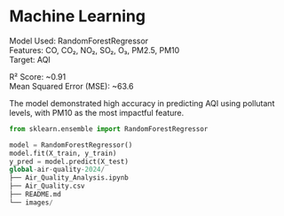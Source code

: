 # Machine Learning

Model Used: RandomForestRegressor  
Features: CO, CO₂, NO₂, SO₂, O₃, PM2.5, PM10  
Target: AQI  

R² Score: ~0.91  
Mean Squared Error (MSE): ~63.6  

The model demonstrated high accuracy in predicting AQI using pollutant levels, with PM10 as the most impactful feature.

```python
from sklearn.ensemble import RandomForestRegressor

model = RandomForestRegressor()
model.fit(X_train, y_train)
y_pred = model.predict(X_test)
global-air-quality-2024/
├── Air_Quality_Analysis.ipynb
├── Air_Quality.csv
├── README.md
└── images/
